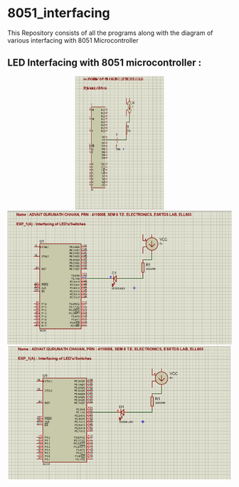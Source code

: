 # 8051_interfacing
This Repository consists of all the programs along with the diagram of various interfacing with 8051 Microcontroller
<h2 align="left">LED Interfacing with 8051 microcontroller :</h2>
<p align="center"> 
  <img src="https://github.com/ADVAIT135/8051_interfacing/blob/e59c86fc1c021f5fcf00fa48a0ed0130ea61d1bb/6.png" / height ="300"/ width="200">
  <img src="https://github.com/ADVAIT135/8051_interfacing/blob/e59c86fc1c021f5fcf00fa48a0ed0130ea61d1bb/7.png" / height ="300">
  <img src="https://github.com/ADVAIT135/8051_interfacing/blob/e59c86fc1c021f5fcf00fa48a0ed0130ea61d1bb/8.png" / height ="300">
</p>
